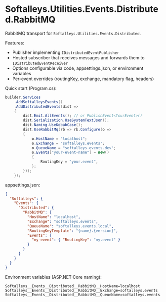 # Softalleys.Utilities.Events.Distributed.RabbitMQ

RabbitMQ transport for `Softalleys.Utilities.Events.Distributed`.

Features:
- Publisher implementing `IDistributedEventPublisher`
- Hosted subscriber that receives messages and forwards them to `IDistributedEventReceiver`
- Options configurable via code, appsettings.json, or environment variables
- Per-event overrides (routingKey, exchange, mandatory flag, headers)

Quick start (Program.cs):

```csharp
builder.Services
    .AddSoftalleysEvents()
    .AddDistributedEvents(dist =>
    {
        dist.Emit.AllEvents(); // or PublishEvent<YourEvent>()
        dist.Serialization.UseSystemTextJson();
        dist.Naming.UseKebabCase();
        dist.UseRabbitMq(rb => rb.Configure(o =>
        {
            o.HostName = "localhost";
            o.Exchange = "softalleys.events";
            o.QueueName = "softalleys.events.dev";
            o.Events["your-event-name"] = new()
            {
                RoutingKey = "your.event",
            };
        }));
    });
```

appsettings.json:

```json
{
  "Softalleys": {
    "Events": {
      "Distributed": {
        "RabbitMQ": {
          "HostName": "localhost",
          "Exchange": "softalleys.events",
          "QueueName": "softalleys.events.local",
          "RoutingKeyTemplate": "{name}.{version}",
          "Events": {
            "my-event": { "RoutingKey": "my.event" }
          }
        }
      }
    }
  }
}
```

Environment variables (ASP.NET Core naming):

```
Softalleys__Events__Distributed__RabbitMQ__HostName=localhost
Softalleys__Events__Distributed__RabbitMQ__Exchange=softalleys.events
Softalleys__Events__Distributed__RabbitMQ__QueueName=softalleys.events.local
```
